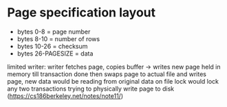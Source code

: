 # Page specification layout

- bytes 0-8 = page number
- bytes 8-10 = number of rows
- bytes 10-26 = checksum
- bytes 26-PAGESIZE = data

limited writer:
    writer fetches page, copies buffer -> writes new page held in memory till transaction done
    then swaps page to actual file and writes page, new data would be reading from original data on file
    lock would lock any two transactions trying to physically write page to disk
    (https://cs186berkeley.net/notes/note11/)